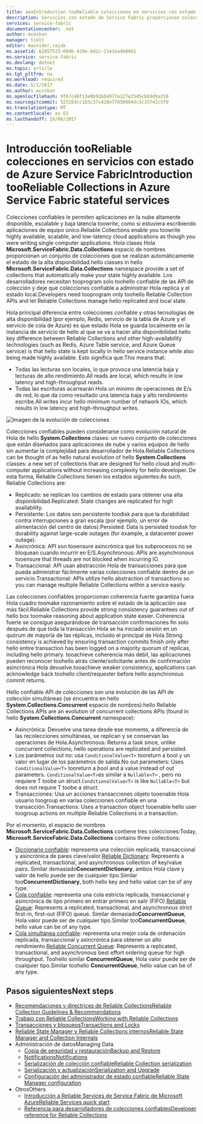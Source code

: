```yaml
---
title: aaaIntroduction tooReliable colecciones en servicios con estado de Azure Service Fabric | Documentos de Microsoft
description: Servicios con estado de Service Fabric proporcionan colecciones confiables que le permiten aplicaciones en la nube altamente disponible, escalable y baja latencia toowrite.
services: service-fabric
documentationcenter: .net
author: mcoskun
manager: timlt
editor: masnider,rajak
ms.assetid: 62857523-604b-434e-bd1c-2141ea4b00d1
ms.service: service-fabric
ms.devlang: dotnet
ms.topic: article
ms.tgt_pltfrm: na
ms.workload: required
ms.date: 5/1/2017
ms.author: mcoskun
ms.openlocfilehash: 9f67c48f13e8b91b84977e127e2545cbb9d9a158
ms.sourcegitcommit: 523283cc1b3c37c428e77850964dc1c33742c5f0
ms.translationtype: MT
ms.contentlocale: es-ES
ms.lasthandoff: 10/06/2017
---
```

# <a name="introduction-tooreliable-collections-in-azure-service-fabric-stateful-services"></a><span data-ttu-id="e3cf7-103">Introducción tooReliable colecciones en servicios con estado de Azure Service Fabric</span><span class="sxs-lookup"><span data-stu-id="e3cf7-103">Introduction tooReliable Collections in Azure Service Fabric stateful services</span></span>
<span data-ttu-id="e3cf7-104">Colecciones confiables le permiten aplicaciones en la nube altamente disponible, escalable y baja latencia toowrite, como si estuviera escribiendo aplicaciones de equipo único.</span><span class="sxs-lookup"><span data-stu-id="e3cf7-104">Reliable Collections enable you toowrite highly available, scalable, and low-latency cloud applications as though you were writing single computer applications.</span></span> <span data-ttu-id="e3cf7-105">Hola clases Hola **Microsoft.ServiceFabric.Data.Collections** espacio de nombres proporcionan un conjunto de colecciones que se realizan automáticamente el estado de la alta disponibilidad.</span><span class="sxs-lookup"><span data-stu-id="e3cf7-105">hello classes in hello **Microsoft.ServiceFabric.Data.Collections** namespace provide a set of collections that automatically make your state highly available.</span></span> <span data-ttu-id="e3cf7-106">Los desarrolladores necesitan tooprogram solo toohello confiable de las API de colección y deje que colecciones confiable a administrar Hola replica y el estado local.</span><span class="sxs-lookup"><span data-stu-id="e3cf7-106">Developers need tooprogram only toohello Reliable Collection APIs and let Reliable Collections manage hello replicated and local state.</span></span>

<span data-ttu-id="e3cf7-107">Hola principal diferencia entre colecciones confiable y otras tecnologías de alta disponibilidad (por ejemplo, Redis, servicio de la tabla de Azure y el servicio de cola de Azure) es que estado Hola se guarda localmente en la instancia de servicio de hello al que se va a hacer alta disponibilidad.</span><span class="sxs-lookup"><span data-stu-id="e3cf7-107">hello key difference between Reliable Collections and other high-availability technologies (such as Redis, Azure Table service, and Azure Queue service) is that hello state is kept locally in hello service instance while also being made highly available.</span></span> <span data-ttu-id="e3cf7-108">Esto significa que:</span><span class="sxs-lookup"><span data-stu-id="e3cf7-108">This means that:</span></span>

* <span data-ttu-id="e3cf7-109">Todas las lecturas son locales, lo que provoca una latencia baja y lecturas de alto rendimiento.</span><span class="sxs-lookup"><span data-stu-id="e3cf7-109">All reads are local, which results in low latency and high-throughput reads.</span></span>
* <span data-ttu-id="e3cf7-110">Todas las escrituras acarrearán Hola un mínimo de operaciones de E/s de red, lo que da como resultado una latencia baja y alto rendimiento escribe.</span><span class="sxs-lookup"><span data-stu-id="e3cf7-110">All writes incur hello minimum number of network IOs, which results in low latency and high-throughput writes.</span></span>

![Imagen de la evolución de colecciones](media/service-fabric-reliable-services-reliable-collections/ReliableCollectionsEvolution.png)

<span data-ttu-id="e3cf7-112">Colecciones confiables pueden considerarse como evolución natural de Hola de hello **System.Collections** clases: un nuevo conjunto de colecciones que están diseñados para aplicaciones de nube y varios equipos de hello sin aumentar la complejidad para desarrollador de Hola.</span><span class="sxs-lookup"><span data-stu-id="e3cf7-112">Reliable Collections can be thought of as hello natural evolution of hello **System.Collections** classes: a new set of collections that are designed for hello cloud and multi-computer applications without increasing complexity for hello developer.</span></span> <span data-ttu-id="e3cf7-113">De esta forma, Reliable Collections tienen los estados siguientes:</span><span class="sxs-lookup"><span data-stu-id="e3cf7-113">As such, Reliable Collections are:</span></span>

* <span data-ttu-id="e3cf7-114">Replicado: se replican los cambios de estado para obtener una alta disponibilidad.</span><span class="sxs-lookup"><span data-stu-id="e3cf7-114">Replicated: State changes are replicated for high availability.</span></span>
* <span data-ttu-id="e3cf7-115">Persistente: Los datos son persistente toodisk para que la durabilidad contra interrupciones a gran escala (por ejemplo, un error de alimentación del centro de datos).</span><span class="sxs-lookup"><span data-stu-id="e3cf7-115">Persisted: Data is persisted toodisk for durability against large-scale outages (for example, a datacenter power outage).</span></span>
* <span data-ttu-id="e3cf7-116">Asincrónica: API son tooensure asincrónica que los subprocesos no se bloquean cuando incurrir en E/S.</span><span class="sxs-lookup"><span data-stu-id="e3cf7-116">Asynchronous: APIs are asynchronous tooensure that threads are not blocked when incurring IO.</span></span>
* <span data-ttu-id="e3cf7-117">Transaccional: API usan abstracción Hola de transacciones para que pueda administrar fácilmente varias colecciones confiable dentro de un servicio.</span><span class="sxs-lookup"><span data-stu-id="e3cf7-117">Transactional: APIs utilize hello abstraction of transactions so you can manage multiple Reliable Collections within a service easily.</span></span>

<span data-ttu-id="e3cf7-118">Las colecciones confiables proporcionan coherencia fuerte garantiza fuera Hola cuadro toomake razonamiento sobre el estado de la aplicación sea más fácil.</span><span class="sxs-lookup"><span data-stu-id="e3cf7-118">Reliable Collections provide strong consistency guarantees out of hello box toomake reasoning about application state easier.</span></span>
<span data-ttu-id="e3cf7-119">Coherencia fuerte se consigue asegurándose de transacción confirmaciones fin solo después de que toda la transacción Hola se ha iniciado sesión en un quórum de mayoría de las réplicas, incluido el principal de Hola.</span><span class="sxs-lookup"><span data-stu-id="e3cf7-119">Strong consistency is achieved by ensuring transaction commits finish only after hello entire transaction has been logged on a majority quorum of replicas, including hello primary.</span></span>
<span data-ttu-id="e3cf7-120">tooachieve coherencia más débil, las aplicaciones pueden reconocer toohello atrás cliente/solicitante antes de confirmación asincrónica Hola devuelve.</span><span class="sxs-lookup"><span data-stu-id="e3cf7-120">tooachieve weaker consistency, applications can acknowledge back toohello client/requester before hello asynchronous commit returns.</span></span>

<span data-ttu-id="e3cf7-121">Hello confiable API de colecciones son una evolución de las API de colección simultáneas (se encuentra en hello **System.Collections.Concurrent** espacio de nombres):</span><span class="sxs-lookup"><span data-stu-id="e3cf7-121">hello Reliable Collections APIs are an evolution of concurrent collections APIs (found in hello **System.Collections.Concurrent** namespace):</span></span>

* <span data-ttu-id="e3cf7-122">Asincrónica: Devuelve una tarea desde ese momento, a diferencia de las recolecciones simultáneas, se replican y se conservan las operaciones de Hola.</span><span class="sxs-lookup"><span data-stu-id="e3cf7-122">Asynchronous: Returns a task since, unlike concurrent collections, hello operations are replicated and persisted.</span></span>
* <span data-ttu-id="e3cf7-123">Los parámetros out no: usa `ConditionalValue<T>` tooreturn a bool y un valor en lugar de los parámetros de salida.</span><span class="sxs-lookup"><span data-stu-id="e3cf7-123">No out parameters: Uses `ConditionalValue<T>` tooreturn a bool and a value instead of out parameters.</span></span> <span data-ttu-id="e3cf7-124">`ConditionalValue<T>`es similar a `Nullable<T>` , pero no requiere T toobe un struct.</span><span class="sxs-lookup"><span data-stu-id="e3cf7-124">`ConditionalValue<T>` is like `Nullable<T>` but does not require T toobe a struct.</span></span>
* <span data-ttu-id="e3cf7-125">Transacciones: Usa un acciones transacciones objeto tooenable Hola usuario toogroup en varias colecciones confiable en una transacción.</span><span class="sxs-lookup"><span data-stu-id="e3cf7-125">Transactions: Uses a transaction object tooenable hello user toogroup actions on multiple Reliable Collections in a transaction.</span></span>

<span data-ttu-id="e3cf7-126">Por el momento, el espacio de nombres **Microsoft.ServiceFabric.Data.Collections** contiene tres colecciones:</span><span class="sxs-lookup"><span data-stu-id="e3cf7-126">Today, **Microsoft.ServiceFabric.Data.Collections** contains three collections:</span></span>

* <span data-ttu-id="e3cf7-127">[Diccionario confiable](https://msdn.microsoft.com/library/azure/dn971511.aspx): representa una colección replicada, transaccional y asincrónica de pares clave/valor.</span><span class="sxs-lookup"><span data-stu-id="e3cf7-127">[Reliable Dictionary](https://msdn.microsoft.com/library/azure/dn971511.aspx): Represents a replicated, transactional, and asynchronous collection of key/value pairs.</span></span> <span data-ttu-id="e3cf7-128">Similar demasiado**ConcurrentDictionary**, ambos Hola clave y valor de hello puede ser de cualquier tipo.</span><span class="sxs-lookup"><span data-stu-id="e3cf7-128">Similar too**ConcurrentDictionary**, both hello key and hello value can be of any type.</span></span>
* <span data-ttu-id="e3cf7-129">[Cola confiable](https://msdn.microsoft.com/library/azure/dn971527.aspx): representa una cola estricta replicada, transaccional y asincrónica de tipo primero en entrar primero en salir (FIFO).</span><span class="sxs-lookup"><span data-stu-id="e3cf7-129">[Reliable Queue](https://msdn.microsoft.com/library/azure/dn971527.aspx): Represents a replicated, transactional, and asynchronous strict first-in, first-out (FIFO) queue.</span></span> <span data-ttu-id="e3cf7-130">Similar demasiado**ConcurrentQueue**, Hola valor puede ser de cualquier tipo.</span><span class="sxs-lookup"><span data-stu-id="e3cf7-130">Similar too**ConcurrentQueue**, hello value can be of any type.</span></span>
* <span data-ttu-id="e3cf7-131">[Cola simultánea confiable](service-fabric-reliable-services-reliable-concurrent-queue.md): representa una mejor cola de ordenación replicada, transaccional y asincrónica para obtener un alto rendimiento.</span><span class="sxs-lookup"><span data-stu-id="e3cf7-131">[Reliable Concurrent Queue](service-fabric-reliable-services-reliable-concurrent-queue.md): Represents a replicated, transactional, and asynchronous best effort ordering queue for high throughput.</span></span> <span data-ttu-id="e3cf7-132">Toohello similar **ConcurrentQueue**, Hola valor puede ser de cualquier tipo.</span><span class="sxs-lookup"><span data-stu-id="e3cf7-132">Similar toohello **ConcurrentQueue**, hello value can be of any type.</span></span>

## <a name="next-steps"></a><span data-ttu-id="e3cf7-133">Pasos siguientes</span><span class="sxs-lookup"><span data-stu-id="e3cf7-133">Next steps</span></span>
* [<span data-ttu-id="e3cf7-134">Recomendaciones y directrices de Reliable Collections</span><span class="sxs-lookup"><span data-stu-id="e3cf7-134">Reliable Collection Guidelines & Recommendations</span></span>](service-fabric-reliable-services-reliable-collections-guidelines.md)
* [<span data-ttu-id="e3cf7-135">Trabajo con Reliable Collections</span><span class="sxs-lookup"><span data-stu-id="e3cf7-135">Working with Reliable Collections</span></span>](service-fabric-work-with-reliable-collections.md)
* [<span data-ttu-id="e3cf7-136">Transacciones y bloqueos</span><span class="sxs-lookup"><span data-stu-id="e3cf7-136">Transactions and Locks</span></span>](service-fabric-reliable-services-reliable-collections-transactions-locks.md)
* [<span data-ttu-id="e3cf7-137">Reliable State Manager y Reliable Collections internos</span><span class="sxs-lookup"><span data-stu-id="e3cf7-137">Reliable State Manager and Collection Internals</span></span>](service-fabric-reliable-services-reliable-collections-internals.md)
* <span data-ttu-id="e3cf7-138">Administración de datos</span><span class="sxs-lookup"><span data-stu-id="e3cf7-138">Managing Data</span></span>
  * [<span data-ttu-id="e3cf7-139">Copia de seguridad y restauración</span><span class="sxs-lookup"><span data-stu-id="e3cf7-139">Backup and Restore</span></span>](service-fabric-reliable-services-backup-restore.md)
  * [<span data-ttu-id="e3cf7-140">Notifications</span><span class="sxs-lookup"><span data-stu-id="e3cf7-140">Notifications</span></span>](service-fabric-reliable-services-notifications.md)
  * [<span data-ttu-id="e3cf7-141">Serialización de colección confiable</span><span class="sxs-lookup"><span data-stu-id="e3cf7-141">Reliable Collection serialization</span></span>](service-fabric-reliable-services-reliable-collections-serialization.md)
  * [<span data-ttu-id="e3cf7-142">Serialización y actualización</span><span class="sxs-lookup"><span data-stu-id="e3cf7-142">Serialization and Upgrade</span></span>](service-fabric-application-upgrade-data-serialization.md)
  * [<span data-ttu-id="e3cf7-143">Configuración del administrador de estado confiable</span><span class="sxs-lookup"><span data-stu-id="e3cf7-143">Reliable State Manager configuration</span></span>](service-fabric-reliable-services-configuration.md)
* <span data-ttu-id="e3cf7-144">Otros</span><span class="sxs-lookup"><span data-stu-id="e3cf7-144">Others</span></span>
  * [<span data-ttu-id="e3cf7-145">Introducción a Reliable Services de Service Fabric de Microsoft Azure</span><span class="sxs-lookup"><span data-stu-id="e3cf7-145">Reliable Services quick start</span></span>](service-fabric-reliable-services-quick-start.md)
  * [<span data-ttu-id="e3cf7-146">Referencia para desarrolladores de colecciones confiables</span><span class="sxs-lookup"><span data-stu-id="e3cf7-146">Developer reference for Reliable Collections</span></span>](https://msdn.microsoft.com/library/azure/microsoft.servicefabric.data.collections.aspx)
